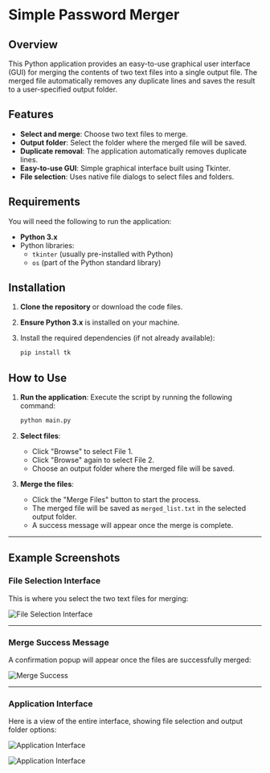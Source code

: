 # **Simple Password Merger**

## Overview

This Python application provides an easy-to-use graphical user interface (GUI) for merging the contents of two text files into a single output file. The merged file automatically removes any duplicate lines and saves the result to a user-specified output folder.

## Features

- **Select and merge**: Choose two text files to merge.
- **Output folder**: Select the folder where the merged file will be saved.
- **Duplicate removal**: The application automatically removes duplicate lines.
- **Easy-to-use GUI**: Simple graphical interface built using Tkinter.
- **File selection**: Uses native file dialogs to select files and folders.

## Requirements

You will need the following to run the application:

- **Python 3.x**
- Python libraries:
  - `tkinter` (usually pre-installed with Python)
  - `os` (part of the Python standard library)

## Installation

1. **Clone the repository** or download the code files.
2. **Ensure Python 3.x** is installed on your machine.
3. Install the required dependencies (if not already available):

    ```bash
    pip install tk
    ```

## How to Use

1. **Run the application**: Execute the script by running the following command:

    ```bash
    python main.py
    ```

2. **Select files**:
   - Click "Browse" to select File 1.
   - Click "Browse" again to select File 2.
   - Choose an output folder where the merged file will be saved.

3. **Merge the files**: 
   - Click the "Merge Files" button to start the process.
   - The merged file will be saved as `merged_list.txt` in the selected output folder.
   - A success message will appear once the merge is complete.

---

## Example Screenshots

### **File Selection Interface**

This is where you select the two text files for merging:

![File Selection Interface](https://github.com/user-attachments/assets/0bbfb613-aeae-4f74-b1da-992b3f93336b)

---

### **Merge Success Message**

A confirmation popup will appear once the files are successfully merged:

![Merge Success](https://github.com/user-attachments/assets/30cb1420-3103-4f59-86c4-74e5ac4813ba)

---

### **Application Interface**

Here is a view of the entire interface, showing file selection and output folder options:

![Application Interface](https://github.com/user-attachments/assets/106a054d-b389-4f7e-960b-3660c653e3e0)




![Application Interface](https://github.com/user-attachments/assets/3635b1e7-17d3-4c93-b276-47119bced8b4">)


